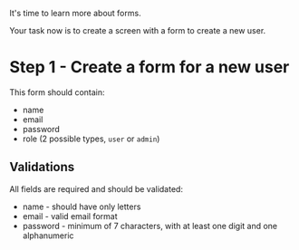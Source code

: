 It's time to learn more about forms.

Your task now is to create a screen with a form to create a new user.

# Step 1 - Create a form for a new user

This form should contain:

- name
- email
- password
- role (2 possible types, `user` or `admin`)

## Validations

All fields are required and should be validated:
- name - should have only letters
- email - valid email format
- password - minimum of 7 characters, with at least one digit and one alphanumeric
